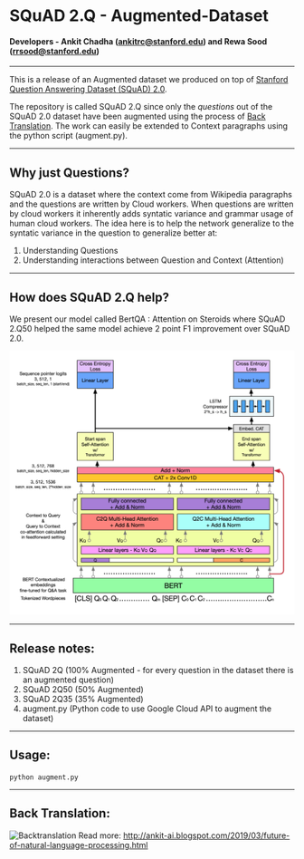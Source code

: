 # SQuAD 2.Q - Augmented-Dataset
#### Developers - Ankit Chadha (ankitrc@stanford.edu) and Rewa Sood (rrsood@stanford.edu)


------

This is a release of an Augmented dataset we produced on top of [Stanford Question Answering Dataset (SQuAD) 2.0](https://rajpurkar.github.io/SQuAD-explorer/).

The repository is called SQuAD 2.Q since only the *questions* out of the SQuAD 2.0 dataset have been augmented using the process of [Back Translation](http://ankit-ai.blogspot.com/2019/03/future-of-natural-language-processing.html). The work can easily be extended to Context paragraphs using the python script (augment.py).

------
## Why just Questions?
SQuAD 2.0 is a dataset where the context come from Wikipedia paragraphs and the questions are written by Cloud workers. When questions are written by cloud workers it inherently adds syntatic variance and grammar usage of human cloud workers. The idea here is to help the network generalize to the syntatic variance in the question to generalize better at:
1. Understanding Questions
2. Understanding interactions between Question and Context (Attention)

------
## How does SQuAD 2.Q help?
We present our model called BertQA : Attention on Steroids where SQuAD 2.Q50 helped the same model achieve 2 point F1 improvement over SQuAD 2.0.

![BertQA](https://github.com/ankit-ai/SQUAD2.Q-Augmented-Dataset/blob/master/img/bert.png "BertQA for SQuAD 2.Q - Attention on Steroids")

------
## Release notes:
1. SQuAD 2Q (100% Augmented - for every question in the dataset there is an augmented question)
2. SQuAD 2Q50 (50% Augmented)
3. SQuAD 2Q35 (35% Augmented)
4. augment.py (Python code to use Google Cloud API to augment the dataset)

------
## Usage:
```
python augment.py
```
------
## Back Translation:
![Backtranslation](https://4.bp.blogspot.com/--sRxCag7jdk/XIsDaTeTNjI/AAAAAAAAGzE/hF13dvMBR5I4btKSpAPzbE3iuivQcVl8gCLcBGAs/s320/Screen%2BShot%2B2019-03-14%2Bat%2B4.57.45%2BPM.png "Backtranslation process used for SQuAD 2.Q")
Read more:
http://ankit-ai.blogspot.com/2019/03/future-of-natural-language-processing.html
